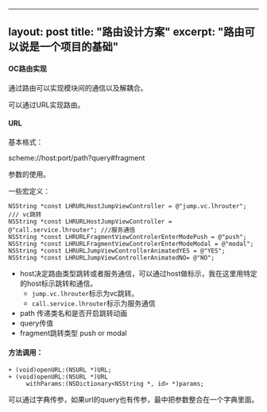
---
layout: post
title: "路由设计方案"
excerpt: "路由可以说是一个项目的基础"
---
#### OC路由实现

通过路由可以实现模块间的通信以及解耦合。

可以通过URL实现路由。

#### URL

基本格式：

scheme://host:port/path?query#fragment

参数的使用。

一些宏定义：

```
NSString *const LHRURLHostJumpViewController = @"jump.vc.lhrouter"; /// vc跳转
NSString *const LHRURLHostJumpViewController = @"call.service.lhrouter"; ///服务通信
NSString *const LHRURLFragmentViewControlerEnterModePush = @"push";
NSString *const LHRURLFragmentViewControlerEnterModeModal = @"modal";
NSString *const LHRURLJumpViewControllerAnimatedYES = @"YES";
NSString *const LHRURLJumpViewControllerAnimatedNO= @"NO";
```

+ host决定路由类型跳转或者服务通信，可以通过host做标示，我在这里用特定的host标示跳转和通信。
  + ```jump.vc.lhrouter```标示为vc跳转。
  + ```call.service.lhrouter```标示为服务通信
+ path 传递类名和是否开启跳转动画
+ query传值
+ fragment跳转类型 push or modal

#### 方法调用：

```
+ (void)openURL:(NSURL *)URL;
+ (void)openURL:(NSURL *)URL
     withParams:(NSDictionary<NSString *, id> *)params;
```

可以通过字典传参，如果url的query也有传参，最中把参数整合在一个字典里面。
